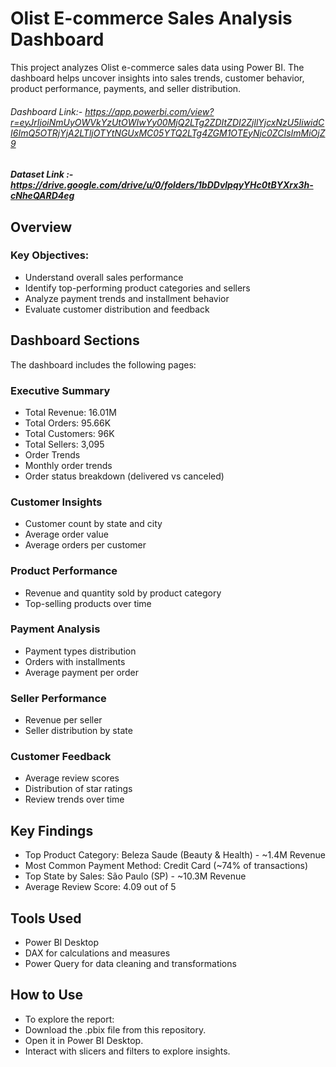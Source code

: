 # Olist E-commerce Sales Analysis Dashboard
This project analyzes Olist e-commerce sales data using Power BI. The dashboard helps uncover insights into sales trends, customer behavior, product performance, payments, and seller distribution.

###### Dashboard Link:- https://app.powerbi.com/view?r=eyJrIjoiNmUyOWVkYzUtOWIwYy00MjQ2LTg2ZDItZDI2ZjllYjcxNzU5IiwidCI6ImQ5OTRjYjA2LTljOTYtNGUxMC05YTQ2LTg4ZGM1OTEyNjc0ZCIsImMiOjZ9
##### Dataset Link :- https://drive.google.com/drive/u/0/folders/1bDDvlpqyYHc0tBYXrx3h-cNheQARD4eg

## Overview

### Key Objectives:
- Understand overall sales performance
- Identify top-performing product categories and sellers
- Analyze payment trends and installment behavior
- Evaluate customer distribution and feedback

## Dashboard Sections
The dashboard includes the following pages:

### Executive Summary
- Total Revenue: 16.01M
- Total Orders: 95.66K
- Total Customers: 96K
- Total Sellers: 3,095
- Order Trends
- Monthly order trends
- Order status breakdown (delivered vs canceled)

### Customer Insights
- Customer count by state and city
- Average order value
- Average orders per customer

### Product Performance
- Revenue and quantity sold by product category
- Top-selling products over time

### Payment Analysis
- Payment types distribution
- Orders with installments
- Average payment per order

### Seller Performance
- Revenue per seller
- Seller distribution by state

### Customer Feedback
- Average review scores
- Distribution of star ratings
- Review trends over time

## Key Findings
- Top Product Category: Beleza Saude (Beauty & Health) - ~1.4M Revenue
- Most Common Payment Method: Credit Card (~74% of transactions)
- Top State by Sales: São Paulo (SP) - ~10.3M Revenue
- Average Review Score: 4.09 out of 5

## Tools Used
- Power BI Desktop
- DAX for calculations and measures
- Power Query for data cleaning and transformations

## How to Use
- To explore the report:
- Download the .pbix file from this repository.
- Open it in Power BI Desktop.
- Interact with slicers and filters to explore insights.
